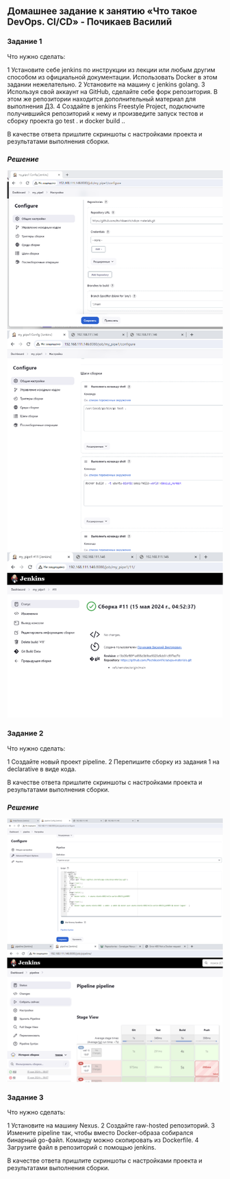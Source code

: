 ## Домашнее задание к занятию «Что такое DevOps. СI/СD» - Почикаев Василий  
### Задание 1
Что нужно сделать:

1    Установите себе jenkins по инструкции из лекции или любым другим способом из официальной документации. Использовать Docker в этом задании нежелательно.
2    Установите на машину с jenkins golang.
3    Используя свой аккаунт на GitHub, сделайте себе форк репозитория. В этом же репозитории находится дополнительный материал для выполнения ДЗ.
4    Создайте в jenkins Freestyle Project, подключите получившийся репозиторий к нему и произведите запуск тестов и сборку проекта go test . и docker build ..

В качестве ответа пришлите скриншоты с настройками проекта и результатами выполнения сборки.

### *Решение*
![zadanie1](https://github.com/PochikaevVV/sdvps-materials/blob/main/zadanie1_1.png)
![zadanie1](https://github.com/PochikaevVV/sdvps-materials/blob/main/zadanie1_2.png)
![zadanie1](https://github.com/PochikaevVV/sdvps-materials/blob/main/zadanie1_3.png)

### Задание 2
Что нужно сделать:

1 Создайте новый проект pipeline.
2 Перепишите сборку из задания 1 на declarative в виде кода.

В качестве ответа пришлите скриншоты с настройками проекта и результатами выполнения сборки.
### *Решение*
![zadanie2](https://github.com/PochikaevVV/sdvps-materials/blob/main/zadanie2_1.png)
![zadanie2](https://github.com/PochikaevVV/sdvps-materials/blob/main/zadanie2_2.png)

### Задание 3

Что нужно сделать:

1    Установите на машину Nexus.
2    Создайте raw-hosted репозиторий.
3    Измените pipeline так, чтобы вместо Docker-образа собирался бинарный go-файл. Команду можно скопировать из Dockerfile.
4    Загрузите файл в репозиторий с помощью jenkins.

В качестве ответа пришлите скриншоты с настройками проекта и результатами выполнения сборки.